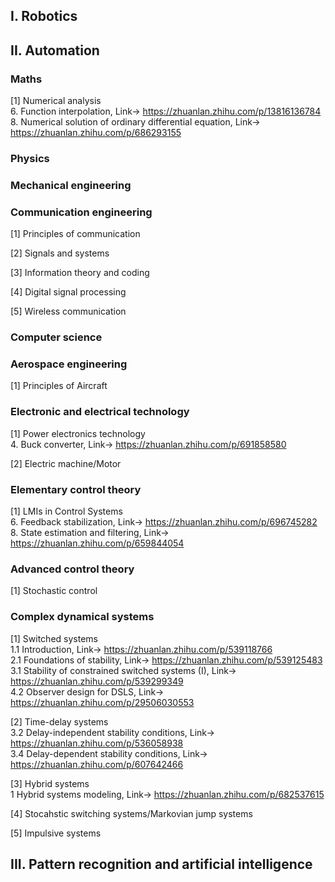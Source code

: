 
## I. Robotics



## II. Automation
### Maths
[1] Numerical analysis  
6. Function interpolation, Link-> https://zhuanlan.zhihu.com/p/13816136784  
8. Numerical solution of ordinary differential equation, Link-> https://zhuanlan.zhihu.com/p/686293155  

### Physics

### Mechanical engineering

### Communication engineering
[1] Principles of communication

[2] Signals and systems

[3] Information theory and coding

[4] Digital signal processing

[5] Wireless communication


### Computer science

### Aerospace engineering
[1] Principles of Aircraft


### Electronic and electrical technology
[1] Power electronics technology  
4. Buck converter, Link-> https://zhuanlan.zhihu.com/p/691858580

[2] Electric machine/Motor


### Elementary control theory
[1] LMIs in Control Systems <br>
6. Feedback stabilization, Link-> https://zhuanlan.zhihu.com/p/696745282  
8. State estimation and filtering, Link-> https://zhuanlan.zhihu.com/p/659844054

### Advanced control theory
[1] Stochastic control <br>

### Complex dynamical systems
[1] Switched systems <br>
1.1 Introduction, Link-> https://zhuanlan.zhihu.com/p/539118766  
2.1 Foundations of stability, Link-> https://zhuanlan.zhihu.com/p/539125483  
3.1 Stability of constrained switched systems (I), Link-> https://zhuanlan.zhihu.com/p/539299349  
4.2 Observer design for DSLS, Link-> https://zhuanlan.zhihu.com/p/29506030553  

[2] Time-delay systems <br>
3.2 Delay-independent stability conditions, Link-> https://zhuanlan.zhihu.com/p/536058938  
3.4 Delay-dependent stability conditions, Link-> https://zhuanlan.zhihu.com/p/607642466

[3] Hybrid systems <br>
1 Hybrid systems modeling, Link-> https://zhuanlan.zhihu.com/p/682537615

[4] Stocahstic switching systems/Markovian jump systems <br>

[5] Impulsive systems <br>


## III. Pattern recognition and artificial intelligence


